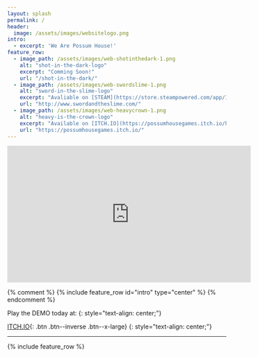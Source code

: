 ```yaml
---
layout: splash
permalink: /
header:
  image: /assets/images/websitelogo.png
intro: 
  - excerpt: 'We Are Possum House!'
feature_row: 
  - image_path: /assets/images/web-shotinthedark-1.png
    alt: "shot-in-the-dark-logo"
    excerpt: "Comming Soon!"
    url: "/shot-in-the-dark/"
  - image_path: /assets/images/web-swordslime-1.png
    alt: "sword-in-the-slime-logo"
    excerpt: "Avaliable on [STEAM](https://store.steampowered.com/app/1130570/The_Sword_and_the_Slime/) and [ITCH.IO](https://possumhousegames.itch.io/the-sword-and-the-slime)"
    url: "http://www.swordandtheslime.com/"
  - image_path: /assets/images/web-heavycrown-1.png
    alt: "heavy-is-the-crown-logo"
    excerpt: "Available on [ITCH.IO](https://possumhousegames.itch.io/heavy-is-the-crown)"
    url: "https://possumhousegames.itch.io/"
---
```

<!-- 
![featured-game]({{ site.url }}{{ site.baseurl }}/assets/images/websitelogo.png){: .align-center}
 -->
<!-- 
 <iframe width="640" height="360" src="https://www.youtube-nocookie.com/embed/l2Of1-d5E5o?controls=0&amp;showinfo=0" frameborder="0" allowfullscreen></iframe>
 -->

 <iframe width="560" height="315" src="https://www.youtube.com/embed/loDKFPIL1g8" frameborder="0" allow="accelerometer; autoplay; encrypted-media; gyroscope; picture-in-picture" allowfullscreen></iframe>

{% comment %}
{% include feature_row id="intro" type="center" %}
{% endcomment %}

Play the DEMO today at: 
{: style="text-align: center;"}

[ITCH.IO](https://possumhousegames.itch.io/shot-in-the-dark){: .btn .btn--inverse .btn--x-large}
{: style="text-align: center;"}
<!-- 
Or...
{: style="text-align: center;"}

[Direct Download](#){: .btn .btn--inverse .btn--x-large}
{: style="text-align: center;"}

-->

---

{% include feature_row %}
